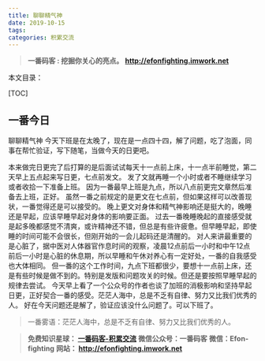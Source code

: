 ```yaml
---
title: 聊聊精气神
date: 2019-10-15
tags: 
categories: 积累交流
---
```


> **一番码客 : 挖掘你关心的亮点。**
> **http://efonfighting.imwork.net**

本文目录：

[TOC]

## 一番今日

 聊聊精气神
今天下班是在太晚了，现在是一点四十四，解了问题，吃了泡面，同事在帮忙验证，写下随笔，当做今天的日更吧。

<!-- more -->

本来做完日更完了后打算的是后面试试每天十一点前上床，十一点半前睡觉，第二天早上五点起来写日更，七点前发文。
发了文就再睡一个小时或者不睡继续学习或者收拾一下准备上班。
因为一番最早上班是九点，所以八点前更完文章然后准备去上班，正好。
虽然一番之前规定的是更文在七点前，但如果这样可以改善现状，一番觉得还是可以接受的。
晚上更文对身体和精气神影响还是挺大的，晚睡还是早起，应该早睡早起对身体的影响要正面。
过去一番晚睡晚起的直接感受就是起多晚都感觉不清爽，或许精神还不错，但总是有些许疲惫。但早睡早起，即使睡的时间可能不会很长，但刚开始的一会儿起码还是清醒的。
对人来讲最重要的是心脏了，据中医对人体器官作息时间的观察，凌晨12点前后一小时和中午12点前后一小时是心脏的休息期，所以早睡和午休对养心有一定好处，一番的自我感受也大体相同。
但一番的这个工作时间，九点下班都很少，要想十一点前上床，还是有些时候是做不到的。特别是发版和问题攻关的时候。但还是要按照早睡早起的规律去尝试。
今天早上看了一个公众号的作者也谈了加班的消极影响和坚持早起日更，正好契合一番的感受。茫茫人海中，总是不乏有自律、努力又比我们优秀的人。
好在今天问题还是解了，验证应该没什么问题了。可以下班了。 



> 一番雾语：茫茫人海中，总是不乏有自律、努力又比我们优秀的人。



> **免费知识星球： [一番码客-积累交流]([wwww](https://t.zsxq.com/NRVBURr))**
> **微信公众号：一番码客**
> **微信：Efon-fighting**
> **网站： http://efonfighting.imwork.net**